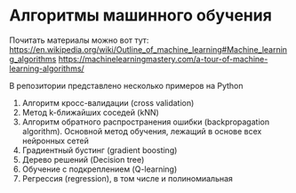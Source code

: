 # Алгоритмы машинного обучения
Почитать материалы можно вот тут:
https://en.wikipedia.org/wiki/Outline_of_machine_learning#Machine_learning_algorithms 
https://machinelearningmastery.com/a-tour-of-machine-learning-algorithms/ 

В репозитории представлено несколько примеров на Python
1. Алгоритм кросс-валидации (cross validation)
2. Метод k-ближайших соседей (kNN)
3. Алгоритм обратного распространения ошибки (backpropagation algorithm). Основной метод обучения, лежащий в основе всех нейронных сетей
4. Градиентный бустинг (gradient boosting)
5. Дерево решений (Decision tree)
6. Обучение с подкреплением (Q-learning)
7. Регрессия (regression), в том числе и полиномиальная

